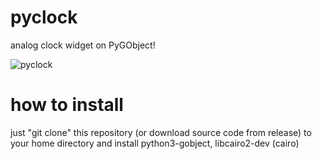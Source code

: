 # pyclock
analog clock widget on PyGObject!

![pyclock](https://github.com/user-attachments/assets/da8d848c-3112-4cc7-adff-94faa2fd72bd)

# how to install
just "git clone" this repository (or download source code from release) to your home directory and install python3-gobject, libcairo2-dev (cairo)
